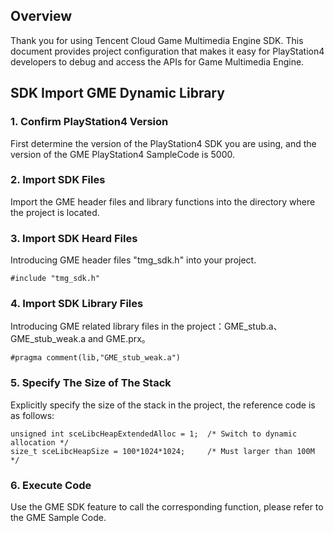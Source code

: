 ## Overview
Thank you for using Tencent Cloud Game Multimedia Engine SDK. This document provides project configuration that makes it easy for PlayStation4 developers to debug and access the APIs for Game Multimedia Engine.

## SDK Import GME Dynamic Library

### 1. Confirm PlayStation4 Version
First determine the version of the PlayStation4 SDK you are using, and the version of the GME PlayStation4 SampleCode is 5000.

### 2. Import SDK Files
Import the GME header files and library functions into the directory where the project is located.

### 3. Import SDK Heard Files
Introducing GME header files "tmg_sdk.h" into your project.

```
#include "tmg_sdk.h"
```

### 4. Import SDK Library Files
Introducing GME related library files in the project：GME_stub.a、GME_stub_weak.a and GME.prx。

```
#pragma comment(lib,"GME_stub_weak.a")
```

### 5. Specify The Size of The Stack
Explicitly specify the size of the stack in the project, the reference code is as follows:
```
unsigned int sceLibcHeapExtendedAlloc = 1;  /* Switch to dynamic allocation */
size_t sceLibcHeapSize = 100*1024*1024;     /* Must larger than 100M */
```

### 6. Execute Code
Use the GME SDK feature to call the corresponding function, please refer to the GME Sample Code.
